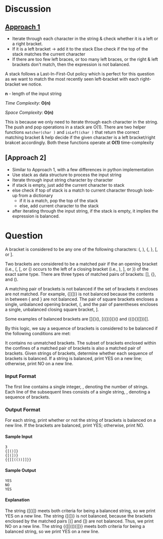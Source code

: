 # Discussion

## [Approach 1](https://github.com/div1090/codemonkeys/blob/master/Cracking%20the%20Coding%20Interview%20Challenges/Stacks-%20Balanced%20Brackets/soln.cpp)

* Iterate through each character in the string & check whether it is a left or a right bracket.
* If it is a left bracket -> add it to the stack
  Else check if the top of the stack matches the current character
* If there are too few left braces, or too many left braces, or the right & left brackets don't match, then the expression is not balanced.

A stack follows a Last-In-First-Out policy which is perfect for this question as we want to match the most recently seen left-bracket with each right-bracket we notice.


**n** - length of the input string

*Time Complexity*: **O(n)**

*Space Complexity*: **O(n)**

This is because we only need to iterate through each character in the string. The push and pop operations in a stack are O(1).
There are two helper functions `matcher(char )` and `isLeft(char )` that return the correct matching bracket & help decide if the given character is a left bracket/right brakcet accordingly. Both these functions operate at **O(1)** time-complexity

## [Approach 2]

* Similar to Approach 1, with a few differences in python implementation
* Use stack as data structure to process the input string
* Iterate through input string character by character
* if stack is empty, just add the current character to stack
* else check if top of stack is a match to current character through look-up from a dictionary
    - if it is a match, pop the top of the stack
    - else, add current character to the stack
* after iterating through the input string, if the stack is empty, it implies the expression is balanced. 

# Question

A bracket is considered to be any one of the following characters: (, ), {, }, [, or ].

Two brackets are considered to be a matched pair if the an opening bracket (i.e., (, [, or {) occurs to the left of a closing bracket (i.e., ), ], or }) of the exact same type. There are three types of matched pairs of brackets: [], {}, and ().

A matching pair of brackets is not balanced if the set of brackets it encloses are not matched. For example, {[(])} is not balanced because the contents in between { and } are not balanced. The pair of square brackets encloses a single, unbalanced opening bracket, (, and the pair of parentheses encloses a single, unbalanced closing square bracket, ].

Some examples of balanced brackets are []{}(), [({})]{}() and ({(){}[]})[].

By this logic, we say a sequence of brackets is considered to be balanced if the following conditions are met:

It contains no unmatched brackets.
The subset of brackets enclosed within the confines of a matched pair of brackets is also a matched pair of brackets.
Given  strings of brackets, determine whether each sequence of brackets is balanced. If a string is balanced, print YES on a new line; otherwise, print NO on a new line.

### Input Format

The first line contains a single integer, , denoting the number of strings.
Each line  of the  subsequent lines consists of a single string, , denoting a sequence of brackets.

### Output Format

For each string, print whether or not the string of brackets is balanced on a new line. If the brackets are balanced, print YES; otherwise, print NO.

#### Sample Input
```
3
{[()]}
{[(])}
{{[[(())]]}}
```
#### Sample Output
```
YES
NO
YES
```

#### Explanation

The string {[()]} meets both criteria for being a balanced string, so we print YES on a new line.
The string {[(])} is not balanced, because the brackets enclosed by the matched pairs [(] and (]) are not balanced. Thus, we print NO on a new line.
The string {{[[(())]]}} meets both criteria for being a balanced string, so we print YES on a new line.
